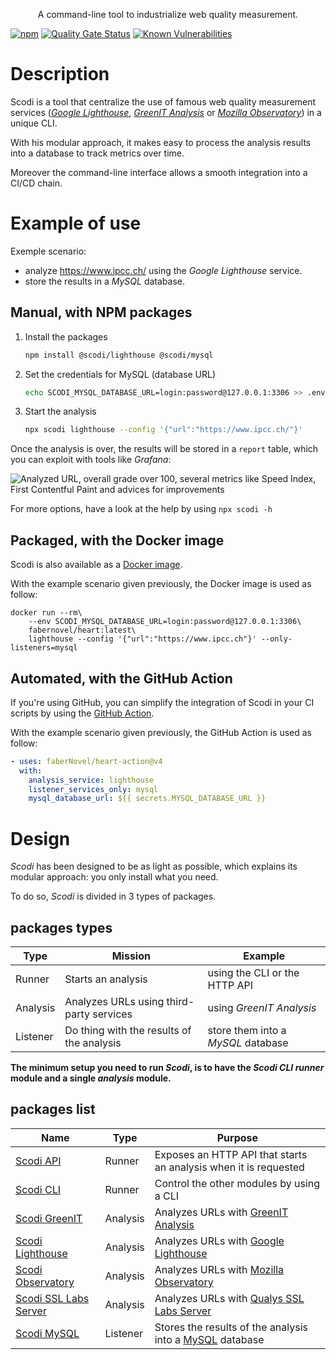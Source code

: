 
<p align="center">A command-line tool to industrialize web quality measurement.</p>

[![npm](https://img.shields.io/npm/v/%40fabernovel%2Fheart-cli?logo=npm "List Scodi packages on npmjs.com")](https://www.npmjs.com/search?q=%40fabernovel%2Fheart)
[![Quality Gate Status](https://sonarcloud.io/api/project_badges/measure?project=scodi-cli&metric=alert_status)](https://sonarcloud.io/summary/new_code?id=scodi-cli "View coverage details")
[![Known Vulnerabilities](https://snyk.io/test/github/bgatellier/scodi/badge.svg?targetFile=packages/cli/package.json)](https://snyk.io/test/github/bgatellier/scodi?targetFile=packages/cli/package.json "View known vulnerabilities")

# Description

Scodi is a tool that centralize the use of famous web quality measurement services ([_Google Lighthouse_](https://pagespeed.web.dev/), [_GreenIT Analysis_](https://www.ecoindex.fr/) or [_Mozilla Observatory_](https://observatory.mozilla.org/)) in a unique CLI.

With his modular approach, it makes easy to process the analysis results into a database to track metrics over time.

Moreover the command-line interface allows a smooth integration into a CI/CD chain.

# Example of use

Exemple scenario:
- analyze <https://www.ipcc.ch/> using the _Google Lighthouse_ service.
- store the results in a _MySQL_ database.

## Manual, with NPM packages

1. Install the packages
    
    ```bash
    npm install @scodi/lighthouse @scodi/mysql
    ```

2. Set the credentials for MySQL (database URL)
    
    ```bash
    echo SCODI_MYSQL_DATABASE_URL=login:password@127.0.0.1:3306 >> .env
    ```

3. Start the analysis

    ```bash
    npx scodi lighthouse --config '{"url":"https://www.ipcc.ch/"}'
    ```

Once the analysis is over, the results will be stored in a `report` table, which you can exploit with tools like _Grafana_:

![Analyzed URL, overall grade over 100, several metrics like Speed Index, First Contentful Paint and advices for improvements](./docs/images/mysql.png)

For more options, have a look at the help by using `npx scodi -h`

## Packaged, with the Docker image

Scodi is also available as a [Docker image](https://hub.docker.com/r/fabernovel/heart).

With the example scenario given previously, the Docker image is used as follow:

```shell
docker run --rm\
    --env SCODI_MYSQL_DATABASE_URL=login:password@127.0.0.1:3306\
    fabernovel/heart:latest\
    lighthouse --config '{"url":"https://www.ipcc.ch"}' --only-listeners=mysql
```

## Automated, with the GitHub Action

If you're using GitHub, you can simplify the integration of Scodi in your CI scripts by using the [GitHub Action](https://github.com/marketplace/actions/heart-webpages-evaluation).

With the example scenario given previously, the GitHub Action is used as follow:

```yaml
- uses: faberNovel/heart-action@v4
  with:
    analysis_service: lighthouse
    listener_services_only: mysql
    mysql_database_url: ${{ secrets.MYSQL_DATABASE_URL }}
```

# Design

_Scodi_ has been designed to be as light as possible, which explains its modular approach: you only install what you need.

To do so, _Scodi_ is divided in 3 types of packages.

## packages types

| Type | Mission | Example |
| ------ | ------ | ------ |
| Runner | Starts an analysis | using the CLI or the HTTP API |
| Analysis | Analyzes URLs using third-party services | using _GreenIT Analysis_ |
| Listener | Do thing with the results of the analysis | store them into a _MySQL_ database |

**The minimum setup you need to run _Scodi_, is to have the _Scodi CLI_ _runner_ module and a single _analysis_ module.**

## packages list

| Name | Type | Purpose |
| ------ | ------ | ------ |
| [Scodi API](./packages/api/) | Runner | Exposes an HTTP API that starts an analysis when it is requested |
| [Scodi CLI](./packages/cli/) | Runner | Control the other modules by using a CLI |
| [Scodi GreenIT](./packages/greenit/) | Analysis | Analyzes URLs with [GreenIT Analysis](https://chrome.google.com/webstore/detail/greenit-analysis/mofbfhffeklkbebfclfaiifefjflcpad?hl=en) |
| [Scodi Lighthouse](./packages/lighthouse/) | Analysis | Analyzes URLs with [Google Lighthouse](https://developers.google.com/web/tools/lighthouse) |
| [Scodi Observatory](./packages/observatory/) | Analysis | Analyzes URLs with [Mozilla Observatory](https://observatory.mozilla.org/) |
| [Scodi SSL Labs Server](./packages/ssllabs-server/) | Analysis | Analyzes URLs with [Qualys SSL Labs Server](https://www.ssllabs.com/ssltest/) |
| [Scodi MySQL](./packages/mysql/) | Listener | Stores the results of the analysis into a [MySQL](https://www.mysql.com) database |

